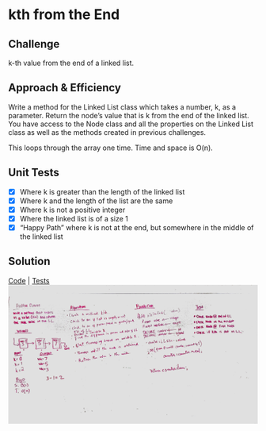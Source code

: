 # kth from the End

## Challenge
k-th value from the end of a linked list.

## Approach & Efficiency
Write a method for the Linked List class which takes a number, k, as a parameter. Return the node’s value that is k from 
the end of the linked list. You have access to the Node class and all the properties on the Linked List class as well as 
the methods created in previous challenges. 

This loops through the array one time. Time and space is O(n).

## Unit Tests
- [x] Where k is greater than the length of the linked list
- [x] Where k and the length of the list are the same
- [x] Where k is not a positive integer
- [x] Where the linked list is of a size 1
- [x] “Happy Path” where k is not at the end, but somewhere in the middle of the linked list

## Solution
[Code](../src/main/java/kthFromTheEnd/LinkedList.java) | [Tests](../src/test/java/kthFromTheEnd/LinkedList.java)
![White Board to kth from the end problem](../assets/kthFromTheEnd.jpg)